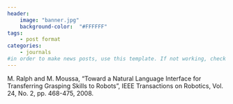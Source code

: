 ```yaml
---
header:
    image: "banner.jpg"
    background-color:  "#FFFFFF"
tags:
    - post format
categories:
    - journals
#in order to make news posts, use this template. If not working, check that categories is equal to journals, not Journals
---
```



<p>M. Ralph and M. Moussa, “Toward a Natural Language Interface for Transferring Grasping Skills to Robots”, IEEE Transactions on Robotics, Vol. 24, No. 2, pp. 468-475, 2008.</p>
